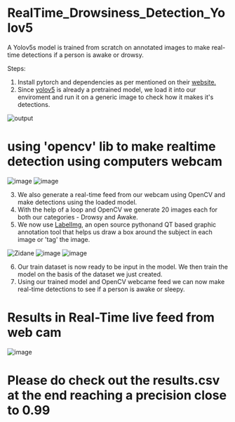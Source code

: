 # RealTime_Drowsiness_Detection_Yolov5
A Yolov5s model is trained from scratch on annotated images to make real-time detections if a person is awake or drowsy.

Steps:

1. Install pytorch and dependencies as per mentioned on their <a href="https://pytorch.org/get-started/locally/">website.</a>
2. Since <a href="https://github.com/ultralytics/yolov5">yolov5</a> is already a pretrained model, we load it into our enviroment and run it on a generic image to check how it makes it's detections. 

![output](https://user-images.githubusercontent.com/97375173/187121160-d42d4da8-51c7-442f-bef7-ca4545fe7925.png)
# using 'opencv' lib to make realtime detection using computers webcam 
![image](https://github.com/KarthikGowdaRamakrishna/Drowsiness-Detection/assets/144963620/f7f2ab5e-ed44-415b-b221-b6e06d5a7b52)
![image](https://github.com/KarthikGowdaRamakrishna/Drowsiness-Detection/assets/144963620/7931deb3-63ef-4402-8bf9-ddfdbd3ff332)


3. We also generate a real-time feed from our webcam using OpenCV and make detections using the loaded model.
4. With the help of a loop and OpenCV we generate 20 images each for both our categories - Drowsy and Awake. 
5. We now use <a href="https://github.com/heartexlabs/labelImg">LabelImg</a>, an open source pythonand QT based graphic annotation tool that helps us draw a box around the subject in each image or 'tag' the image.

![Zidane](https://raw.githubusercontent.com/tzutalin/labelImg/master/demo/demo3.jpg)
![image](https://github.com/KarthikGowdaRamakrishna/Drowsiness-Detection/assets/144963620/431ec725-af0b-46fa-9e78-67cf99bac3e9)
![image](https://github.com/KarthikGowdaRamakrishna/Drowsiness-Detection/assets/144963620/c590da74-79c7-42a0-b26d-632f53af0fe4)


6. Our train dataset is now ready to be input in the model. We then train the model on the basis of the dataset we just created. 
7. Using our trained model and OpenCV webcame feed we can now make real-time detections to see if a person is awake or sleepy.
# Results in Real-Time live feed from web cam
![image](https://github.com/KarthikGowdaRamakrishna/Drowsiness-Detection/assets/144963620/6d654edb-24c3-44c1-8b88-f84f2913b0f0)
# Please do check out the results.csv at the end reaching a precision close to 0.99
